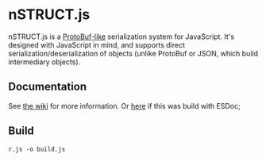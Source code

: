 # nSTRUCT.js

nSTRUCT.js is a [ProtoBuf-like](https://developers.google.com/protocol-buffers/docs/overview)
serialization system for JavaScript.
It's designed with JavaScript in mind, and supports direct serialization/deserialization
of objects (unlike ProtoBuf or JSON, which build intermediary objects).

## Documentation

See [the wiki](https://github.com/joeedh/STRUCT/wiki/Intro-and-Examples) for more information.
Or [here](Intro-and-Examples) if this was build with ESDoc;

## Build

    r.js -o build.js


